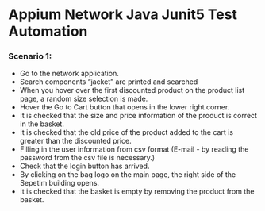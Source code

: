 # Appium Network Java Junit5 Test Automation

### Scenario 1:

- Go to the network application.
- Search components “jacket” are printed and searched
- When you hover over the first discounted product on the product list page, a random size selection is made.
- Hover the Go to Cart button that opens in the lower right corner.
- It is checked that the size and price information of the product is correct in the basket.
- It is checked that the old price of the product added to the cart is greater than the discounted price.
- Filling in the user information from csv format (E-mail - by reading the password from the csv file is necessary.)
- Check that the login button has arrived.
- By clicking on the bag logo on the main page, the right side of the Sepetim building opens.
- It is checked that the basket is empty by removing the product from the basket.